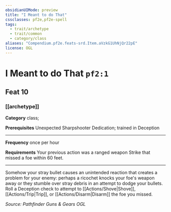 ```yaml
---
obsidianUIMode: preview
title: "I Meant to do That"
cssclasses: pf2e,pf2e-spell
tags:
  - trait/archetype
  - trait/common
  - category/class
aliases: "Compendium.pf2e.feats-srd.Item.aVzkG1UhNjQr22pE"
license: OGL
---
```

# I Meant to do That `pf2:1`
## Feat 10
### [[archetype]]

**Category** class; 



**Prerequisites** Unexpected Sharpshooter Dedication; trained in Deception
* * *
**Frequency** once per hour

**Requirements** Your previous action was a ranged weapon Strike that missed a foe within 60 feet.

* * *

Somehow your stray bullet causes an unintended reaction that creates a problem for your enemy: perhaps a ricochet knocks your foe's weapon away or they stumble over stray debris in an attempt to dodge your bullets. Roll a Deception check to attempt to [[Actions/Shove|Shove]], [[Actions/Trip|Trip]], or [[Actions/Disarm|Disarm]] the foe you missed.

*Source: Pathfinder Guns & Gears*
*OGL*